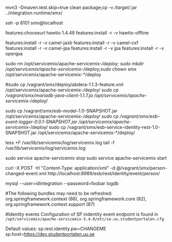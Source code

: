 mvn3 -Dmaven.test.skip=true clean package;cp -v */target/*.jar ../integration-runtime/smx/

ssh -p 8101 smx@localhost

features:chooseurl hawtio 1.4.48
features:install -r -v hawtio-offline

features:install -r -v camel-jaxb
features:install -r -v camel-cxf
features:install -r -v camel-jpa
features:install -r -v jpa
features:install -r -v openjpa


sudo rm /opt/servicemix/apache-servicemix-*/deploy; sudo mkdir /opt/servicemix/apache-servicemix-*/deploy;sudo chown smx /opt/servicemix/apache-servicemix-*/deploy

#sudo cp /vagrant/smx/deploy/abdera-1.1.3-feature.xml /opt/servicemix/apache-servicemix-*/deploy/
sudo cp /vagrant/smx/mariadb-java-client-1.1.7.ja /opt/servicemix/apache-servicemix-*/deploy/

sudo cp /vagrant/smx/esb-model-1.0-SNAPSHOT.jar /opt/servicemix/apache-servicemix-*/deploy/
sudo cp /vagrant/smx/esb-event-logger-0.0.1-SNAPSHOT.jar /opt/servicemix/apache-servicemix-*/deploy/
sudo cp /vagrant/smx/esb-service-identity-rest-1.0-SNAPSHOT.jar /opt/servicemix/apache-servicemix-*/deploy/

less +F /var/lib/servicemix/log/servicemix.log
tail -f /var/lib/servicemix/log/servicemix.log

sudo service apache-servicemix stop
sudo service apache-servicemix start

curl -X POST -H "Content-Type: application/xml" -d @/vagrant/smx/person-changed-event.xml http://localhost:8989/esb/rest/identity/event/person/

mysql --user=idintegration --password=foobar logdb


#The following bundles may need to be refreshed: org.springframework.context (86), org.springframework.core (82), org.springframework.context.support (87)

#Identity events
Configuration of SP indentity event endpoint is found in `/opt/servicemix/apache-servicemix-5.4.0/etc/se.uu.studentportalen.cfg`

Default values:
sp.rest.identity.pw=CHANGEME
sp.host=https://dev.studentportalen.uu.se
